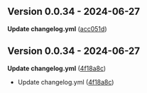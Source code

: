 ## Version 0.0.34 - 2024-06-27
**Update changelog.yml** ([acc051d](https://github.com/fabriziosalmi/UglyFeed/commit/acc051d1aff79d8d25b2acad537f212b9283d8c9))



## Version 0.0.34 - 2024-06-27
**Update changelog.yml** ([4f18a8c](https://github.com/fabriziosalmi/UglyFeed/commit/4f18a8c44af90e8d773ad7ffd0c7b44861c6cccf))
- Update changelog.yml ([4f18a8c](https://github.com/fabriziosalmi/UglyFeed/commit/4f18a8c44af90e8d773ad7ffd0c7b44861c6cccf))
